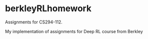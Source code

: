 # berkleyRLhomework
Assignments for CS294-112.

My implementation of assignments for Deep RL course from Berkley
